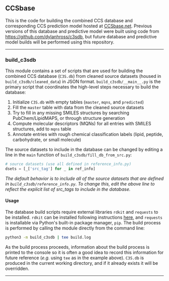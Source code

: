 ## CCSbase

This is the code for building the combined CCS database and corresponding CCS prediction model hosted at 
[CCSbase.net](http://www.ccsbase.net). Previous versions of this database and predictive model were built using code 
from https://github.com/dylanhross/c3sdb, but future database and predictive model builds will be performed using this 
repository.

<hr>

### build_c3sdb
This module contains a set of scripts that are used for building the combined CCS database (`C3S.db`) from cleaned
source datasets (housed in `build_c3sdb/cleaned_data`) in JSON format. `build_c3sdb/__main__.py` is the primary script
that coordinates the high-level steps necessary to build the database:
1. Initialize `C3S.db` with empty tables (`master`, `mqns`, and `predicted`)
2. Fill the `master` table with data from the cleaned source datasets
3. Try to fill in any missing SMILES structures by searching PubChem/LipidMAPS, or through structure generation
4. Compute molecular descriptors (MQNs) for all entries with SMILES structures, add to `mqns` table
5. Annotate entries with rough chemical classification labels (lipid, peptide, carbohydrate, or small molecule)


The source datasets to include in the database can be changed by editing a line in the `main` function of 
`build_c3sdb/fill_db_from_src.py`:
```python
# source datasets (use all defined in reference_info.py)
dsets = [_['src_tag'] for _ in ref_info]
```
_The default behavior is to include all of the source datasets that are defined in `build_c3sdb/reference_info.py`. To
change this, edit the above line to reflect the explicit list of src_tags to include in the database._


#### Usage
The database build scripts require external libraries `rdkit` and `requests` to be installed. `rdkit` can be installed
following instructions [here](https://www.rdkit.org/docs/Install.html), and `requests` is installable via Python's
built-in package manager, `pip`. The build process is performed by calling the module directly from the command line:
```bash
python3 -m build_c3sdb | tee build.log
```
As the build process proceeds, information about the build process is printed to the console so it is often a good idea
to record this information for future reference (_e.g._ using `tee` as in the example above). `C3S.db` is produced in
the current working directory, and if it already exists it will be overridden. 

<hr>

